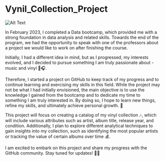 # Vynil_Collection_Project

![Alt Text](https://github.com/VannaLZ/Vynil_Collection_Project/blob/main/Freddy_Vynil.png)

In February 2023, I completed a Data bootcamp, which provided me with a strong foundation in data analysis and related skills. Towards the end of the program, we had the opportunity to speak with one of the professors about a project we would like to work on after finishing the course.

Initially, I had a different idea in mind, but as I progressed, my interests evolved, and I decided to pursue something I am truly passionate about - music and vinyl 🎼🎧.

Therefore, I started a project on GitHub to keep track of my progress and to continue learning and exercising my skills in this field. While the project may not be what I had initially envisioned, the main objective is to use the knowledge I gained from the bootcamp and to dedicate my time to something I am truly interested in. By doing so, I hope to learn new things, refine my skills, and ultimately achieve personal growth. 💪

This project will focus on creating a catalog of my vinyl collection 🎶, which will include various attributes such as artist, album title, release year, and condition. Additionally, I plan to explore different analytical techniques to gain insights into my collection, such as identifying the most popular artists or tracking the value of certain albums over time 💰.

I am excited to embark on this project and share my progress with the GitHub community. Stay tuned for updates! 🚀🎵
